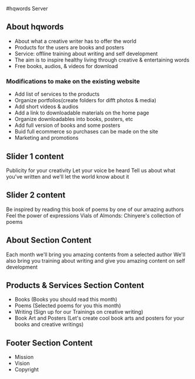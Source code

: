 #hqwords Server
## About hqwords
- About what a creative writer has to offer the world
- Products for the users are books and posters
- Service: offline training about writing and self development
- The aim is to inspire healthy living through creative & entertaining words
- Free books, audios, & videos for download

### Modifications to make on the existing website
- Add list of services to the products
- Organize portfolios(create folders for difft photos & media)
- Add short videos & audios
- Add a link to downloadable materials on the home page
- Organize downloadables into books, posters, etc
- Add full version of books and some posters
- Buid full ecommerce so purchases can be made on the site
- Marketing and promotions

## Slider 1 content
 Publicity for your creativity
  Let your voice be heard
    Tell us about what you've written and we'll let the world know about it

## Slider 2 content
 Be inspired by reading this book of poems by one of our amazing authors
  Feel the power of expressions
   Vials of Almonds: Chinyere's collection of poems

## About Section Content
 Each month we'll bring you amazing contents from a selected author
 We'll also bring you training about writing and give you amazing content on self development

## Products & Services Section Content
- Books (Books you should read this month)
- Poems (Selected poems for you this month)
- Writing (Sign up for our Trainings on creative writing)
- Book Art and Posters (Let's create cool book arts and posters for your books and creative writings)

## Footer Section Content
- Mission
- Vision
- Copyright


